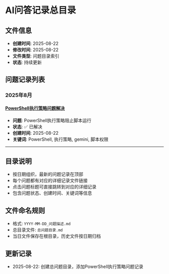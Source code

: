 # AI问答记录总目录

## 文件信息
- **创建时间**: 2025-08-22
- **修改时间**: 2025-08-22
- **文件类型**: 问题目录索引
- **状态**: 持续更新

## 问题记录列表

### 2025年8月

#### [PowerShell执行策略问题解决](./2025-08-22_AI问答记录.md)
- **问题**: PowerShell执行策略阻止脚本运行
- **状态**: ✅ 已解决
- **创建时间**: 2025-08-22
- **关键词**: PowerShell, 执行策略, gemini, 脚本权限

---

## 目录说明
- 按日期组织，最新的问题记录在顶部
- 每个问题都有对应的详细记录文件链接
- 点击问题标题可直接跳转到对应的详细记录
- 包含问题状态、创建时间、关键词等信息

## 文件命名规则
- 格式: `YYYY-MM-DD_问题描述.md`
- 总目录文件: `总问题目录.md`
- 当日文件保存在根目录，历史文件按日期归档

## 更新记录
- 2025-08-22: 创建总问题目录，添加PowerShell执行策略问题记录
